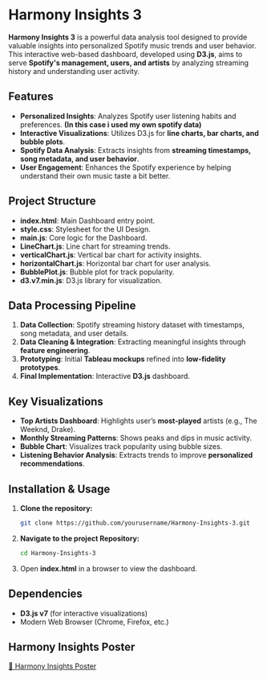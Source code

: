 # Harmony Insights 3

**Harmony Insights 3** is a powerful data analysis tool designed to provide valuable insights into personalized Spotify music trends and user behavior. This interactive web-based dashboard, developed using **D3.js**, aims to serve **Spotify's management, users, and artists** by analyzing streaming history and understanding user activity.

## Features
- **Personalized Insights**: Analyzes Spotify user listening habits and preferences. **(In this case i used my own spotify data)**
- **Interactive Visualizations**: Utilizes D3.js for **line charts, bar charts, and bubble plots**.
- **Spotify Data Analysis**: Extracts insights from **streaming timestamps, song metadata, and user behavior**.
- **User Engagement**: Enhances the Spotify experience by helping understand their own music taste a bit better. 

## Project Structure
- **index.html**: Main Dashboard entry point.
- **style.css**: Stylesheet for the UI Design.
- **main.js**: Core logic for the Dashboard.
- **LineChart.js**: Line chart for streaming trends.
- **verticalChart.js**: Vertical bar chart for activity insights.
- **horizontalChart.js**: Horizontal bar chart for user analysis.
- **BubblePlot.js**: Bubble plot for track popularity.
- **d3.v7.min.js**: D3.js library for visualization.

## Data Processing Pipeline
1. **Data Collection**: Spotify streaming history dataset with timestamps, song metadata, and user details.
2. **Data Cleaning & Integration**: Extracting meaningful insights through **feature engineering**.
3. **Prototyping**: Initial **Tableau mockups** refined into **low-fidelity prototypes**.
4. **Final Implementation**: Interactive **D3.js** dashboard.

## Key Visualizations
- **Top Artists Dashboard**: Highlights user’s **most-played** artists (e.g., The Weeknd, Drake).
- **Monthly Streaming Patterns**: Shows peaks and dips in music activity.
- **Bubble Chart**: Visualizes track popularity using bubble sizes.
- **Listening Behavior Analysis**: Extracts trends to improve **personalized recommendations**.

## Installation & Usage
1. **Clone the repository:**
   ```sh
   git clone https://github.com/yourusername/Harmony-Insights-3.git
2. **Navigate to the project Repository:**
   ```sh
   cd Harmony-Insights-3
3. Open **index.html** in a browser to view the dashboard.

## Dependencies
- **D3.js v7** (for interactive visualizations)
- Modern Web Browser (Chrome, Firefox, etc.)

## Harmony Insights Poster
[📄 Harmony Insights Poster](Poster.pdf)

